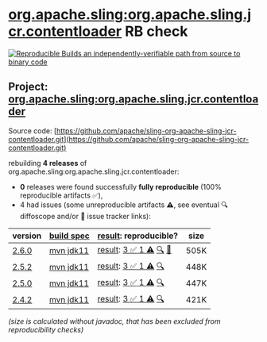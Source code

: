 [org.apache.sling:org.apache.sling.jcr.contentloader](https://central.sonatype.com/artifact/org.apache.sling/org.apache.sling.jcr.contentloader/versions) RB check
=======

[![Reproducible Builds](https://reproducible-builds.org/images/logos/rb.svg) an independently-verifiable path from source to binary code](https://reproducible-builds.org/)

## Project: [org.apache.sling:org.apache.sling.jcr.contentloader](https://central.sonatype.com/artifact/org.apache.sling/org.apache.sling.jcr.contentloader/versions)

Source code: [https://github.com/apache/sling-org-apache-sling-jcr-contentloader.git](https://github.com/apache/sling-org-apache-sling-jcr-contentloader.git)

rebuilding **4 releases** of org.apache.sling:org.apache.sling.jcr.contentloader:
- **0** releases were found successfully **fully reproducible** (100% reproducible artifacts :white_check_mark:),
- 4 had issues (some unreproducible artifacts :warning:, see eventual :mag: diffoscope and/or :memo: issue tracker links):

| version | [build spec](/BUILDSPEC.md) | [result](https://reproducible-builds.org/docs/jvm/): reproducible? | size |
| -- | --------- | ------ | -- |
| [2.6.0](https://central.sonatype.com/artifact/org.apache.sling/org.apache.sling.jcr.contentloader/2.6.0/pom) | [mvn jdk11](org.apache.sling.jcr.contentloader-2.6.0.buildspec) | [result](org.apache.sling.jcr.contentloader-2.6.0.buildinfo): [3 :white_check_mark:  1 :warning:](org.apache.sling.jcr.contentloader-2.6.0.buildcompare) [:mag:](org.apache.sling.jcr.contentloader-2.6.0.diffoscope) [:memo:](https://github.com/apache/sling-org-apache-sling-jcr-contentloader/pull/21) | 505K |
| [2.5.2](https://central.sonatype.com/artifact/org.apache.sling/org.apache.sling.jcr.contentloader/2.5.2/pom) | [mvn jdk11](org.apache.sling.jcr.contentloader-2.5.2.buildspec) | [result](org.apache.sling.jcr.contentloader-2.5.2.buildinfo): [3 :white_check_mark:  1 :warning:](org.apache.sling.jcr.contentloader-2.5.2.buildcompare) [:mag:](org.apache.sling.jcr.contentloader-2.5.2.diffoscope) | 448K |
| [2.5.0](https://central.sonatype.com/artifact/org.apache.sling/org.apache.sling.jcr.contentloader/2.5.0/pom) | [mvn jdk11](org.apache.sling.jcr.contentloader-2.5.0.buildspec) | [result](org.apache.sling.jcr.contentloader-2.5.0.buildinfo): [3 :white_check_mark:  1 :warning:](org.apache.sling.jcr.contentloader-2.5.0.buildcompare) [:mag:](org.apache.sling.jcr.contentloader-2.5.0.diffoscope) | 447K |
| [2.4.2](https://central.sonatype.com/artifact/org.apache.sling/org.apache.sling.jcr.contentloader/2.4.2/pom) | [mvn jdk11](org.apache.sling.jcr.contentloader-2.4.2.buildspec) | [result](org.apache.sling.jcr.contentloader-2.4.2.buildinfo): [3 :white_check_mark:  1 :warning:](org.apache.sling.jcr.contentloader-2.4.2.buildcompare) [:mag:](org.apache.sling.jcr.contentloader-2.4.2.diffoscope) | 421K |

<i>(size is calculated without javadoc, that has been excluded from reproducibility checks)</i>
